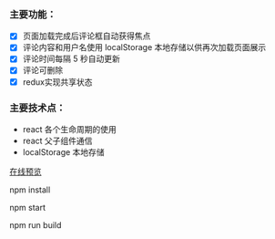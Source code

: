 ### 主要功能：
- [x] 页面加载完成后评论框自动获得焦点
- [x] 评论内容和用户名使用 localStorage 本地存储以供再次加载页面展示
- [x] 评论时间每隔 5 秒自动更新
- [x] 评论可删除
- [x] redux实现共享状态

### 主要技术点：
- react 各个生命周期的使用
- react 父子组件通信
- localStorage 本地存储

[在线预览](https://mqp0713.github.io/react-comment/build/#)

npm install

npm start

npm run build